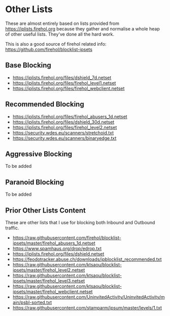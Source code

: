 # Other Lists

These are almost entirely based on lists provided from https://iplists.firehol.org because they gather and normalise a whole heap of other useful lists. They've done all the hard work. 

This is also a good source of firehol related info: https://github.com/firehol/blocklist-ipsets

## Base Blocking

- https://iplists.firehol.org/files/dshield_7d.netset
- https://iplists.firehol.org/files/firehol_level1.netset
- https://iplists.firehol.org/files/firehol_webclient.netset

## Recommended Blocking

- https://iplists.firehol.org/files/firehol_abusers_1d.netset
- https://iplists.firehol.org/files/dshield_30d.netset
- https://iplists.firehol.org/files/firehol_level2.netset
- https://security.wdes.eu/scanners/stretchoid.txt
- https://security.wdes.eu/scanners/binaryedge.txt

## Aggressive Blocking

To be added

## Paranoid Blocking

To be added

## Prior Other Lists Content

These are other lists that I use for blocking both Inbound and Outbound traffic.

- https://raw.githubusercontent.com/firehol/blocklist-ipsets/master/firehol_abusers_1d.netset
- https://www.spamhaus.org/drop/edrop.txt
- https://iplists.firehol.org/files/dshield.netset
- https://feodotracker.abuse.ch/downloads/ipblocklist_recommended.txt
- https://raw.githubusercontent.com/ktsaou/blocklist-ipsets/master/firehol_level2.netset
- https://raw.githubusercontent.com/ktsaou/blocklist-ipsets/master/firehol_level3.netset
- https://raw.githubusercontent.com/ktsaou/blocklist-ipsets/master/firehol_webclient.netset
- https://raw.githubusercontent.com/UninvitedActivity/UninvitedActivity/main/psbl-sorted.txt
- https://raw.githubusercontent.com/stamparm/ipsum/master/levels/1.txt
